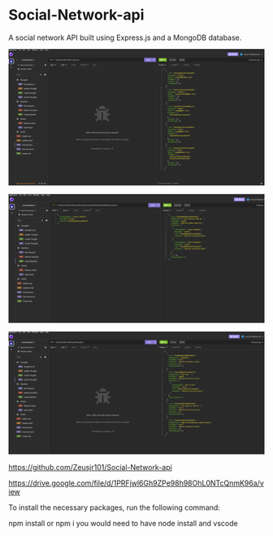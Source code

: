 # Social-Network-api

A social network API built using Express.js and a MongoDB database.




![Alt text](image.png)

![Alt text](image-1.png)

![Alt text](image-2.png)

https://github.com/Zeusjr101/Social-Network-api

https://drive.google.com/file/d/1PRFjwl6Gh9ZPe98h98OhL0NTcQnmK96a/view


To install the necessary packages, run the following command:

npm install  or npm i you would need to have node install and vscode

